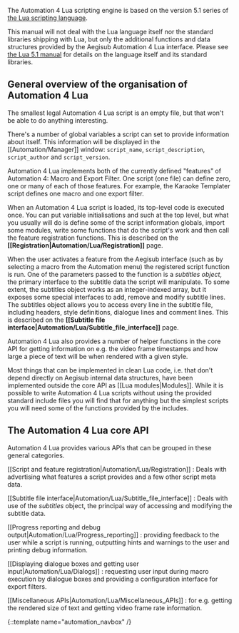 The Automation 4 Lua scripting engine is based on the version 5.1 series of
[the Lua scripting language](http://www.lua.org).

This manual will not deal with the Lua language itself nor the standard
libraries shipping with Lua, but only the additional functions and data
structures provided by the Aegisub Automation 4 Lua interface. Please see
[the Lua 5.1 manual](http://www.lua.org/manual/5.1/) for details on the
language itself and its standard libraries.

## General overview of the organisation of Automation 4 Lua  ##
The smallest legal Automation 4 Lua script is an empty file, but that won't
be able to do anything interesting.

There's a number of global variables a script can set to provide
information about itself. This information will be displayed in the
[[Automation/Manager]] window: `script_name`, `script_description`,
`script_author` and `script_version`.

Automation 4 Lua implements both of the currently defined "features" of
Automation 4: Macro and Export Filter. One script (one file) can define
zero, one or many of each of those features. For example, the Karaoke
Templater script defines one macro and one export filter.

When an Automation 4 Lua script is loaded, its top-level code is executed
once. You can put variable initialisations and such at the top level, but
what you usually will do is define some of the script information globals,
import some modules, write some functions that do the script's work and
then call the feature registration functions. This is described on the
**[[Registration|Automation/Lua/Registration]]** page.

When the user activates a feature from the Aegisub interface (such as by
selecting a macro from the Automation menu) the registered script function
is run. One of the parameters passed to the function is a _subtitles
object_, the primary interface to the subtitle data the script will
manipulate. To some extent, the subtitles object works as an
integer-indexed array, but it exposes some special interfaces to add,
remove and modify subtitle lines. The subtitles object allows you to access
every line in the subtitle file, including headers, style definitions,
dialogue lines and comment lines. This is described on the **[[Subtitle
file interface|Automation/Lua/Subtitle_file_interface]]** page.

Automation 4 Lua also provides a number of helper functions in the core API
for getting information on e.g. the video frame timestamps and how large a
piece of text will be when rendered with a given style.

Most things that can be implemented in clean Lua code, i.e. that don't
depend directly on Aegisub internal data structures, have been implemented
outside the core API as [[Lua modules|Modules]]. While it is possible to write
Automation 4 Lua scripts without using the provided standard include files
you will find that for anything but the simplest scripts you will need some
of the functions provided by the includes.

## The Automation 4 Lua core API  ##
Automation 4 Lua provides various APIs that can be grouped in these general
categories.

[[Script and feature registration|Automation/Lua/Registration]]
: Deals with advertising what features a script provides and a few other
script meta data.

[[Subtitle file interface|Automation/Lua/Subtitle_file_interface]]
: Deals with use of the _subtitles_ object, the principal way of accessing
and modifying the subtitle data.

[[Progress reporting and debug output|Automation/Lua/Progress_reporting]]
: providing feedback to the user while a script is running, outputting
hints and warnings to the user and printing debug information.

[[Displaying dialogue boxes and getting user input|Automation/Lua/Dialogs]]
: requesting user input during macro execution by dialogue boxes and
providing a configuration interface for export filters.

[[Miscellaneous APIs|Automation/Lua/Miscellaneous_APIs]]
: for e.g. getting the rendered size of text and getting video frame rate
information.

{::template name="automation_navbox" /}
